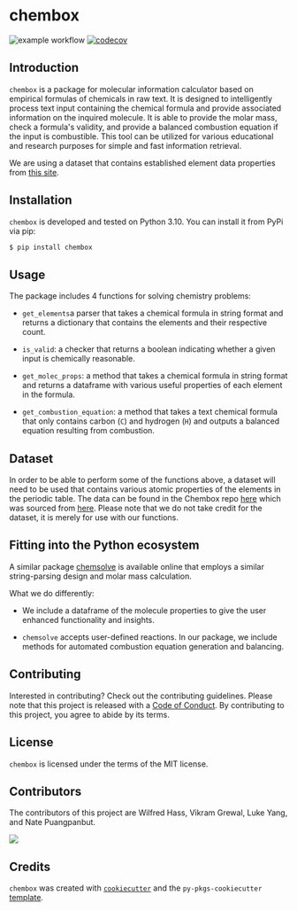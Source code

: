 # chembox

![example workflow](https://github.com/UBC-MDS/chembox/actions/workflows/ci-cd.yml/badge.svg) [![codecov](https://codecov.io/gh/UBC-MDS/chembox/branch/main/graph/badge.svg?token=AbisKVAtpY)](https://codecov.io/gh/UBC-MDS/chembox)
## Introduction

`chembox` is a package for molecular information calculator based on empirical formulas of chemicals in raw text. It is designed to intelligently process text input containing the chemical formula and provide associated information on the inquired molecule. It is able to provide the molar mass, check a formula's validity, and provide a balanced combustion equation if the input is combustible. This tool can be utilized for various educational and research purposes for simple and fast information retrieval.

We are using a dataset that contains established element data properties from [this site](https://github.com/Bluegrams/periodic-table-data/blob/master/Periodica.Data/Data/ElementData.csv).

## Installation

`chembox` is developed and tested on Python 3.10. You can install it from PyPi via pip:

```bash
$ pip install chembox
```

## Usage

The package includes 4 functions for solving chemistry problems:

- `get_elements`a parser that takes a chemical formula in string format and returns a dictionary that contains the elements and their respective count. 

- `is_valid`: a checker that returns a boolean indicating whether a given input is chemically reasonable.

- `get_molec_props`: a method that takes a chemical formula in string format and returns a dataframe with various useful properties of each element in the formula.

- `get_combustion_equation`: a method that takes a text chemical formula that only contains carbon (`C`) and hydrogen (`H`) and outputs a balanced equation resulting from combustion.

## Dataset

In order to be able to perform some of the functions above, a dataset will need to be used that contains various atomic properties of the elements in the periodic table. The data can be found in the Chembox repo [here](https://github.com/UBC-MDS/chembox/tree/main/src/chembox/data) which was sourced from [here](https://github.com/Bluegrams/periodic-table-data/tree/master/Periodica.Data/Data). Please note that we do not take credit for the dataset, it is merely for use with our functions.

## Fitting into the Python ecosystem

A similar package [chemsolve](https://github.com/amogh7joshi/chemsolve) is available online that employs a similar string-parsing design and molar mass calculation.

What we do differently:

- We include a dataframe of the molecule properties to give the user enhanced functionality and insights.

- `chemsolve` accepts user-defined reactions. In our package, we include methods for automated combustion equation generation and balancing.

## Contributing

Interested in contributing? Check out the contributing guidelines. Please note that this project is released with a [Code of Conduct](https://github.com/UBC-MDS/chembox/blob/main/CONDUCT.md). By contributing to this project, you agree to abide by its terms.

## License

`chembox` is licensed under the terms of the MIT license.

## Contributors
The contributors of this project are
Wilfred Hass, Vikram Grewal, Luke Yang, and Nate Puangpanbut.


<a href="https://github.com/UBC-MDS/chembox/graphs/contributors">
  <img src="https://contrib.rocks/image?repo=UBC-MDS/chembox&max=1000" />
</a>

## Credits

`chembox` was created with [`cookiecutter`](https://cookiecutter.readthedocs.io/en/latest/) and the `py-pkgs-cookiecutter` [template](https://github.com/py-pkgs/py-pkgs-cookiecutter).
